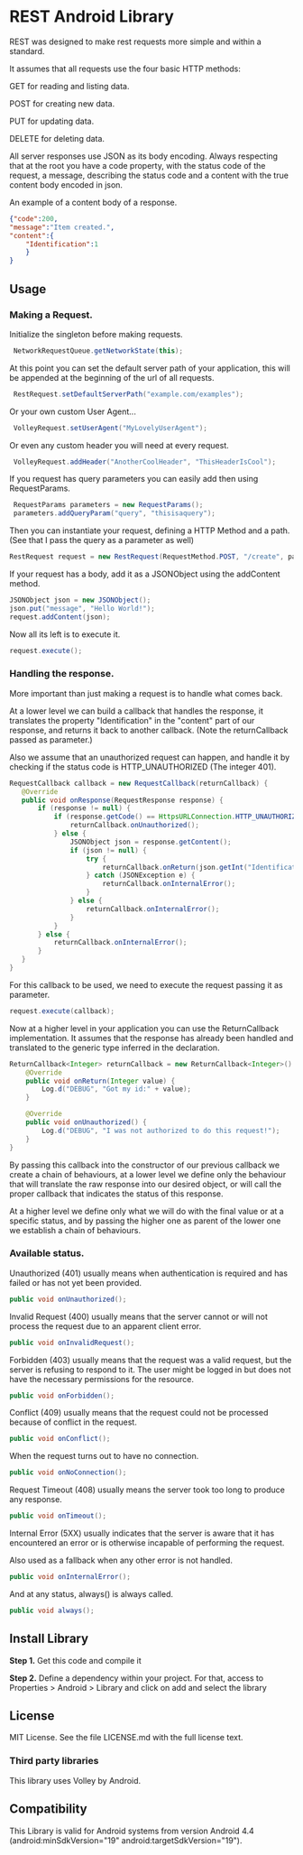 # REST Android Library

REST was designed to make rest requests more simple and within a standard.

It assumes that all requests use the four basic HTTP methods: 

GET for reading and listing data.

POST for creating new data.

PUT for updating data.

DELETE for deleting data.

All server responses use JSON as its body encoding. Always respecting that at the root
you have a code property, with the status code of the request, a message, describing the status code
and a content with the true content body encoded in json.

An example of a content body of a response.

```json
{"code":200,
"message":"Item created.",
"content":{
    "Identification":1
    }
}
```

## Usage
 
### Making a Request.
 
Initialize the singleton before making requests.
 
```java
 NetworkRequestQueue.getNetworkState(this);
 ```
 
At this point you can set the default server path of your application, this will be appended at the beginning of the url of all requests.
 
```java
 RestRequest.setDefaultServerPath("example.com/examples");
 ```
 
Or your own custom User Agent...

```java
 VolleyRequest.setUserAgent("MyLovelyUserAgent");
 ```
 
Or even any custom header you will need at every request.

```java
 VolleyRequest.addHeader("AnotherCoolHeader", "ThisHeaderIsCool");
 ```

If you request has query parameters you can easily add then using RequestParams.

```java
 RequestParams parameters = new RequestParams();
 parameters.addQueryParam("query", "thisisaquery");
 ```

Then you can instantiate your request, defining a HTTP Method and a path. (See that I pass the query as a parameter as well)

```java
RestRequest request = new RestRequest(RequestMethod.POST, "/create", parameters);
```

If your request has a body, add it as a JSONObject using the addContent method.

```java
JSONObject json = new JSONObject();
json.put("message", "Hello World!");
request.addContent(json);
```

Now all its left is to execute it.

```java
request.execute();
```

### Handling the response.

More important than just making a request is to handle what comes back.

At a lower level we can build a callback that handles the response,
it translates the property "Identification" in the "content" part of our response,
and returns it back to another callback. (Note the returnCallback passed as parameter.)

Also we assume that an unauthorized request can happen, and handle it by checking if the
status code is HTTP_UNAUTHORIZED (The integer 401).

```java
RequestCallback callback = new RequestCallback(returnCallback) {
   @Override
   public void onResponse(RequestResponse response) {
       if (response != null) {
           if (response.getCode() == HttpsURLConnection.HTTP_UNAUTHORIZED) {
               returnCallback.onUnauthorized();
           } else {
               JSONObject json = response.getContent();
               if (json != null) {
                   try {
                       returnCallback.onReturn(json.getInt("Identification"));
                   } catch (JSONException e) {
                       returnCallback.onInternalError();
                   }
               } else {
                   returnCallback.onInternalError();
               }
           }
       } else {
           returnCallback.onInternalError();
       }
   }
}
```

For this callback to be used, we need to execute the request passing it as parameter.

```java
request.execute(callback);
```

Now at a higher level in your application you can use the ReturnCallback implementation.
It assumes that the response has already been handled and translated to the generic type
inferred in the declaration.

```java
ReturnCallback<Integer> returnCallback = new ReturnCallback<Integer>() {
    @Override
    public void onReturn(Integer value) {
        Log.d("DEBUG", "Got my id:" + value);
    }

    @Override
    public void onUnauthorized() {
        Log.d("DEBUG", "I was not authorized to do this request!");
    }
}
```

By passing this callback into the constructor of our previous callback we create a chain of behaviours,
at a lower level we define only the behaviour that will translate the raw response into our desired object,
or will call the proper callback that indicates the status of this response.

At a higher level we define only what we will do with the final value or at a specific status, and by passing the
higher one as parent of the lower one we establish a chain of behaviours.

### Available status.

Unauthorized (401) usually means when authentication is required and has failed or has not yet been provided.

```java
public void onUnauthorized();
```

Invalid Request (400) usually means that the server cannot or will not process the request due to an apparent client error.

```java
public void onInvalidRequest();
```

Forbidden (403) usually means that the request was a valid request, but the server is refusing to respond to it. The user might be logged in but does not have the necessary permissions for the resource.

```java
public void onForbidden();
```

Conflict (409) usually means  that the request could not be processed because of conflict in the request.

```java
public void onConflict();
```

When the request turns out to have no connection.

```java
public void onNoConnection();
```

Request Timeout (408) usually means the server took too long to produce any response.

```java
public void onTimeout();
```

Internal Error (5XX) usually indicates that the server is aware that it has encountered an error or is otherwise incapable of performing the request.

Also used as a fallback when any other error is not handled.

```java
public void onInternalError();
```

And at any status, always() is always called.

```java
public void always();
```

## Install Library

__Step 1.__ Get this code and compile it

__Step 2.__ Define a dependency within your project. For that, access to Properties > Android > Library and click on add and select the library

##  License

MIT License. See the file LICENSE.md with the full license text.

### Third party libraries

This library uses Volley by Android.

## Compatibility

This Library is valid for Android systems from version Android 4.4 (android:minSdkVersion="19" android:targetSdkVersion="19").
